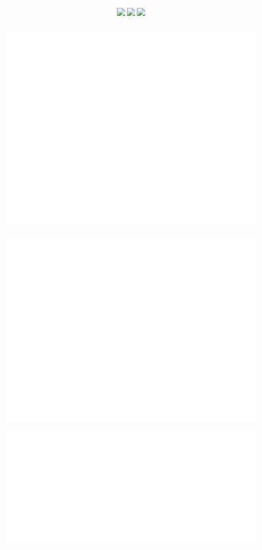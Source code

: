 <div> 

 <p align="center">
  <a href = "mailto:brn.martinsreis@gmail.com"><img src="https://img.shields.io/badge/Gmail-D14836?style=for-the-badge&logo=gmail&logoColor=white" target="_blank"></a>
  <a href="https://www.linkedin.com/in/bruno-martins-reis/" target="_blank"><img src="https://img.shields.io/badge/-LinkedIn-%230077B5?style=for-the-badge&logo=linkedin&logoColor=white" target="_blank"></a> 
  <a href="https://wa.me/5521998330388" target="_blank"><img src="https://img.shields.io/badge/WhatsApp-25D366?style=for-the-badge&logo=whatsapp&logoColor=white" target="_blank"></a> 
</p>

</div>

##

<p align="center"><img src="metrics.base.svg" alt="Metrics" width="500"></p>


##

<p align="center"><img src="metrics.plugin.habits.charts.svg" alt="Metrics" width="500"></p>
<p align="center"><img src="metrics.plugin.wakatime.svg" alt="Metrics" width="500"></p>


##
